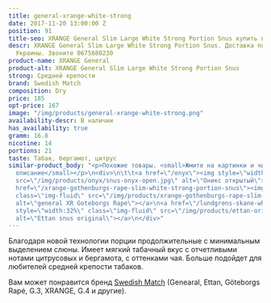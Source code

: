 ```yaml
---
title: general-xrange-white-strong
date: 2017-11-20 13:00:00 Z
position: 91
title-seo: XRANGE General Slim Large White Strong Portion Snus купить в Украине
descr: XRANGE General Slim Large White Strong Portion Snus. Доставка по всей территории
  Украины. Звоните 0675680230
product-name: XRANGE General
product-alt: XRANGE General Slim Large White Strong Portion Snus
strong: Средней крепости
brand: Swedish Match
composition: Dry
price: 185
opt-price: 167
image: "/img/products/general-xrange-white-strong.png"
availability-descr: В наличии
has_availability: true
gramm: 16.8
nicotine: 14
portions: 21
taste: Табак, бергамот, цитрус
similar-product_body: "<p>Похожие товары. <small>Жмите на картинки и читайте полное
  описание</small></p>\n<div>\n\t\t<a href=\"/onyx\"><img style=\"width:32%\" class=\"img-fluid\"
  src=\"/img/products/onyx/snus-onyx-open.jpg\" alt=\"Оникс открытый\"></a>\n\t\t<a
  href=\"/xrange-gothenburgs-rape-slim-white-strong-portion-snus\"><img style=\"width:32%\"
  class=\"img-fluid\" src=\"/img/products/xrange-gothenburgs-rape-slim-white-strong-snus.jpg\"
  alt=\"general XR Goteborgs Rape\"></a>\n<a href=\"/lundgrens-skane-white-portion-snus\"><img
  style=\"width:32%\" class=\"img-fluid\" src=\"/img/products/ettan-original-portion.png\"
  alt=\"Ettan snus original\"></a>\n</div>"
---
```


Благодаря новой технологии порции продолжительные с минимальным выделением слюны. Имеет мягкий табачный вкус с отчетливыми нотами цитрусовых и бергамота, с оттенками чая. Больше подойдет для любителей средней крепости табаков.

Вам может понравится бренд [Swedish Match](/swedish-match) (Genearal, Ettan, Göteborgs Rapé, G.3, XRANGE, G.4 и другие).